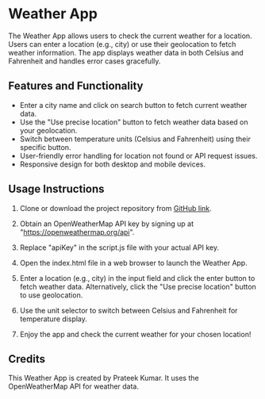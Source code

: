 # Weather App

The Weather App allows users to check the current weather for a location. Users can enter a location (e.g., city) or use their geolocation to fetch weather information. The app displays weather data in both Celsius and Fahrenheit and handles error cases gracefully.

## Features and Functionality 

- Enter a city name and click on search button to fetch current weather data.
- Use the "Use precise location" button to fetch weather data based on your geolocation.
- Switch between temperature units (Celsius and Fahrenheit) using their specific button.
- User-friendly error handling for location not found or API request issues.
- Responsive design for both desktop and mobile devices.

## Usage Instructions

1. Clone or download the project repository from [GitHub link](https://github.com/yourusername/weather-app).

2. Obtain an OpenWeatherMap API key by signing up at "https://openweathermap.org/api".

3. Replace "apiKey" in the script.js file with your actual API key.

4. Open the index.html file in a web browser to launch the Weather App.

5. Enter a location (e.g., city) in the input field and click the enter button to fetch weather data. Alternatively, click the "Use precise location" button to use geolocation.

6. Use the unit selector to switch between Celsius and Fahrenheit for temperature display.

7. Enjoy the app and check the current weather for your chosen location!

## Credits

This Weather App is created by Prateek Kumar. It uses the OpenWeatherMap API for weather data.

